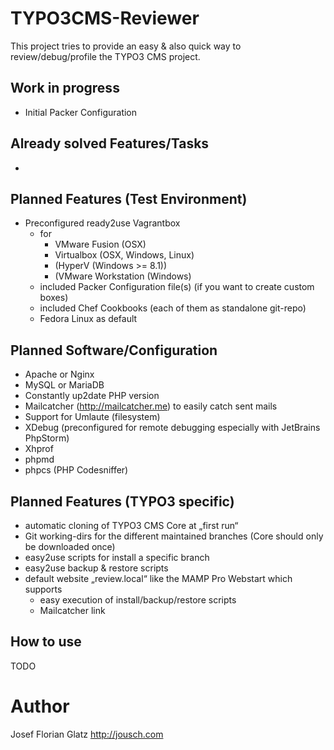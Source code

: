 TYPO3CMS-Reviewer
=================

This project tries to provide an easy & also quick way to review/debug/profile the TYPO3 CMS project.

## Work in progress

- Initial Packer Configuration


## Already solved Features/Tasks

-

## Planned Features (Test Environment)

- Preconfigured ready2use Vagrantbox
	- for
		- VMware Fusion (OSX)
		- Virtualbox (OSX, Windows, Linux)
		- (HyperV (Windows >= 8.1))
		- (VMware Workstation (Windows)
	- included Packer Configuration file(s) (if you want to create custom boxes)
	- included Chef Cookbooks (each of them as standalone git-repo)
	- Fedora Linux as default

## Planned Software/Configuration

- Apache or Nginx
- MySQL or MariaDB
- Constantly up2date PHP version
- Mailcatcher (http://mailcatcher.me) to easily catch sent mails
- Support for Umlaute (filesystem)
- XDebug (preconfigured for remote debugging especially with JetBrains PhpStorm)
- Xhprof
- phpmd
- phpcs (PHP Codesniffer)

## Planned Features (TYPO3 specific)

- automatic cloning of TYPO3 CMS Core at „first run“
- Git working-dirs for the different maintained branches (Core should only be downloaded once)
- easy2use scripts for install a specific branch
- easy2use backup & restore scripts
- default website „review.local“ like the MAMP Pro Webstart which supports
	- easy execution of install/backup/restore scripts
	- Mailcatcher link


## How to use

TODO

# Author

Josef Florian Glatz <http://jousch.com>